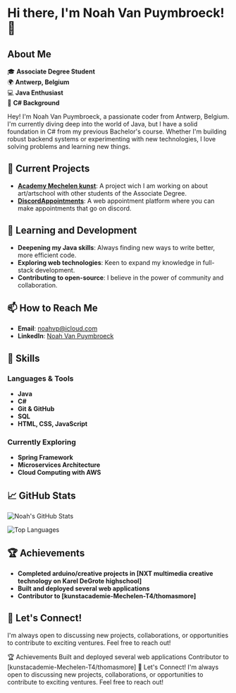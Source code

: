 # Hi there, I'm Noah Van Puymbroeck! 👋

## About Me

🎓 **Associate Degree Student**  
🌍 **Antwerp, Belgium**  
💻 **Java Enthusiast**  
🔧 **C# Background**

Hey! I'm Noah Van Puymbroeck, a passionate coder from Antwerp, Belgium. I'm currently diving deep into the world of Java, but I have a solid foundation in C# from my previous Bachelor's course. Whether I'm building robust backend systems or experimenting with new technologies, I love solving problems and learning new things.

## 🔭 Current Projects

- **[Academy Mechelen kunst](#)**: A project wich I am working on about art/artschool with other students of the Associate Degree.
- **[DiscordAppointments](#)**: A web appointment platform where you can make appointments that go on discord.

## 🌱 Learning and Development

- **Deepening my Java skills**: Always finding new ways to write better, more efficient code.
- **Exploring web technologies**: Keen to expand my knowledge in full-stack development.
- **Contributing to open-source**: I believe in the power of community and collaboration.

## 📫 How to Reach Me

- **Email**: [noahvp@icloud.com](mailto:noahvp@icloud.com)
- **LinkedIn**: [Noah Van Puymbroeck](https://www.linkedin.com/in/NoahVanPuymbroeck)

## 🚀 Skills

### Languages & Tools

- **Java**
- **C#**
- **Git & GitHub**
- **SQL**
- **HTML, CSS, JavaScript**

### Currently Exploring

- **Spring Framework**
- **Microservices Architecture**
- **Cloud Computing with AWS**

## 📈 GitHub Stats

![Noah's GitHub Stats](https://github-readme-stats.vercel.app/api?username=NoahVanPuymbroeck&show_icons=true&theme=radical)

![Top Languages](https://github-readme-stats.vercel.app/api/top-langs/?username=noahvanpuymbroeck&layout=compact&theme=radical)

## 🏆 Achievements

- **Completed arduino/creative projects in [NXT multimedia creative technology on Karel DeGrote highschool]**
- **Built and deployed several web applications**
- **Contributor to [kunstacademie-Mechelen-T4/thomasmore]**

## 💬 Let's Connect!

I'm always open to discussing new projects, collaborations, or opportunities to contribute to exciting ventures. Feel free to reach out!


🏆 Achievements
Built and deployed several web applications
Contributor to [kunstacademie-Mechelen-T4/thomasmore]
💬 Let's Connect!
I'm always open to discussing new projects, collaborations, or opportunities to contribute to exciting ventures. Feel free to reach out!

